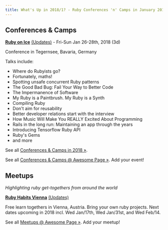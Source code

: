 ```yaml
---
title: What's Up in 2018/1? - Ruby Conferences 'n' Camps in January 2018 from Around the World
---
```



## Conferences & Camps


[**Ruby on Ice**](https://rubyonice.com/2018) [(Updates)](https://twitter.com/rubyoniceconf) - Fri-Sun Jan 26-28th, 2018 (3d)

Conference in Tegernsee, Bavaria, Germany

Talks include:

- Where do Rubyists go?
- Fortunately, maths!
- Spotting unsafe concurrent Ruby patterns
- The Good Bad Bug: Fail Your Way to Better Code
- The Impermanence of Software
- My Ruby is a Paintbrush. My Ruby is a Synth
- Compiling Ruby
- Don't aim for reusability
- Better developer relations start with the interview
- How Music Will Make You REALLY Excited About Programming
- Rails in the long run: Maintaining an app through the years
- Introducing Tensorflow Ruby API
- Ruby's Gems
- and more


See all [Conferences & Camps in 2018 »](../2018).

See all [Conferences & Camps @ Awesome Page »](../conferences). Add your event!



## Meetups

_Highlighting ruby get-togethers from around the world_


[**Ruby Habits Vienna**](http://rubyhabits.github.io) [(Updates)](https://twitter.com/rubyhabits)

Free learn togethers in Vienna, Austria. Bring your own ruby projects. Next dates upcoming in 2018 incl. Wed Jan/17th, Wed Jan/31st,
and Wed Feb/14.


See all [Meetups @ Awesome Page »](../meetups). Add your meetup!
